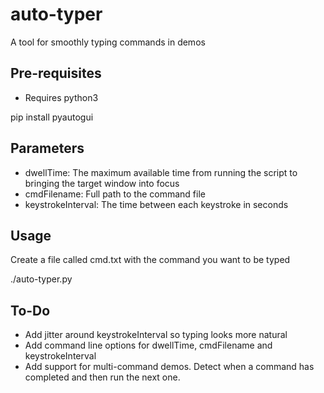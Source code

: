 # auto-typer
A tool for smoothly typing commands in demos

## Pre-requisites
* Requires python3
<p>pip install pyautogui

## Parameters
* dwellTime: The maximum available time from running the script to bringing the target window into focus
* cmdFilename: Full path to the command file 
* keystrokeInterval: The time between each keystroke in seconds

## Usage
<p>Create a file called cmd.txt with the command you want to be typed
<p>./auto-typer.py
  
## To-Do
* Add jitter around keystrokeInterval so typing looks more natural
* Add command line options for dwellTime, cmdFilename and keystrokeInterval
* Add support for multi-command demos. Detect when a command has completed and then run the next one.
